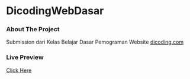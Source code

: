 # DicodingWebDasar
 
### About The Project
Submission dari Kelas Belajar Dasar Pemograman Website [dicoding.com](https://dicoding.com/)

### Live Preview
[Click Here](samunee-dicoding-web-dasar.vercel.app)
